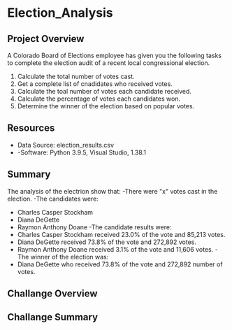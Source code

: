# Election_Analysis

## Project Overview
A Colorado Board of Elections employee has given you the following tasks to complete the election audit of a recent local congressional election. 

1. Calculate the total number of votes cast. 
2. Get a complete list of cnadidates who received votes.
3. Calculate the toal number of votes each candidate received.
4. Calculate the percentage of votes each candidates won.
5. Determine the winner of the election based on popular votes.

## Resources
- Data Source: election_results.csv
- -Software: Python 3.9.5, Visual Studio, 1.38.1

## Summary
The analysis of the electrion show that:
-There were "x" votes cast in the election. 
-The candidates were:
  - Charles Casper Stockham
  - Diana DeGette
  - Raymon Anthony Doane
-The candidate results were:
  - Charles Casper Stockham received 23.0% of the vote and 85,213 votes.
  - Diana DeGette received 73.8% of the vote and 272,892 votes.
  - Raymon Anthony Doane received 3.1% of the vote and 11,606 votes.
-The winner of the election was:
  - Diana DeGette who received 73.8% of the vote and 272,892 number of votes.
## Challange Overview

## Challange Summary
  
  
